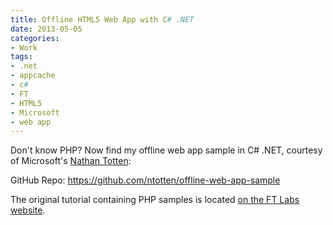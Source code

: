 ```yaml
---
title: Offline HTML5 Web App with C# .NET
date: 2013-05-05
categories:
- Work
tags:
- .net
- appcache
- c#
- FT
- HTML5
- Microsoft
- web app
---
```

Don't know PHP? Now find my offline web app sample in C# .NET, courtesy of Microsoft's [Nathan Totten](https://twitter.com/ntotten):

GitHub Repo: https://github.com/ntotten/offline-web-app-sample

The original tutorial containing PHP samples is located [on the FT Labs website](http://labs.ft.com/2012/08/basic-offline-html5-web-app/).
